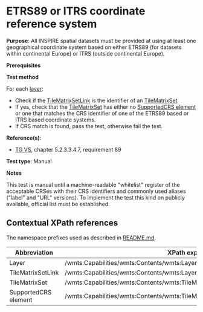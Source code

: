 # ETRS89 or ITRS coordinate reference system

**Purpose**: All INSPIRE spatial datasets must be provided at using at least one geographical coordinate system based on either ETRS89 (for datasets within continental Europe) or ITRS (outside continental Europe).

**Prerequisites**

**Test method**

For each [layer](#layer):
* Check if the [TileMatrixSetLink](#TileMatrixSetLink) is the identifier of an [TileMatrixSet](#TileMatrixSet)
* If yes, check that the [TileMatrixSet](#TileMatrixSet) has either no [SupportedCRS element](#crs) or one that matches the CRS identifier of one of the ETRS89 based or ITRS based coordinate systems.
* If CRS match is found, pass the test, otherwise fail the test.

**Reference(s)**:

* [TG VS](http://inspire.ec.europa.eu/id/ats/view-service/3.11/wmts-1.0.0/README#ref_TG_VS), chapter 5.2.3.3.4.7, requirement 89

**Test type**: Manual

**Notes**

This test is manual until a machine-readable "whitelist" register of the acceptable CRSes with their CRS identifiers and commonly used aliases ("label" and "URL" versions). To implement the test this kind on publicly available, official list must be established.

## Contextual XPath references

The namespace prefixes used as described in [README.md](http://inspire.ec.europa.eu/id/ats/view-service/3.11/wmts-1.0.0/README#namespaces).

Abbreviation                                               |  XPath expression
---------------------------------------------------------- | -------------------------------------------------------------------------
Layer <a name="layer"></a> | /wmts:Capabilities/wmts:Contents/wmts:Layer
TileMatrixSetLink <a name="TileMatrixSetLink"/> | /wmts:Capabilities/wmts:Contents/wmts:Layer/wmts:TileMatrixSetLink/wmts:TileMatrixSet
TileMatrixSet <a name="TileMatrixSet"/> | /wmts:Capabilities/wmts:Contents/wmts:TileMatrixSet/ows:Identifier
SupportedCRS element <a name="crs"></a> | /wmts:Capabilities/wmts:Contents/wmts:TileMatrixSet/ows:SupportedCRS